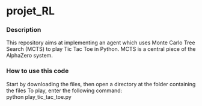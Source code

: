 # projet_RL
### Description
This repository aims at implementing an agent which uses Monte Carlo Tree Search (MCTS) to play Tic Tac Toe in Python. MCTS is a central piece of 
the AlphaZero system.

### How to use this code
Start by downloading the files, then open a directory at the folder containing the files
To play, enter the following command: <br />
python play_tic_tac_toe.py
